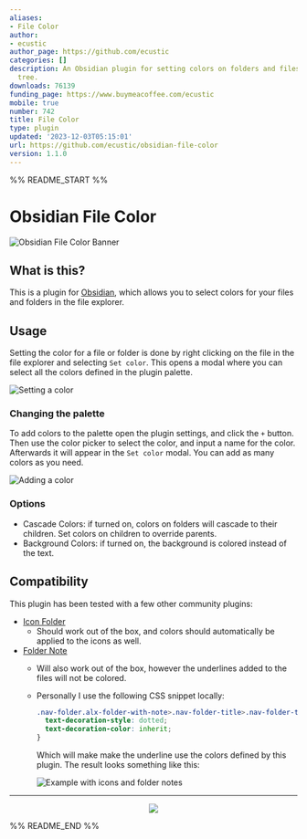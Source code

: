 ```yaml
---
aliases:
- File Color
author:
- ecustic
author_page: https://github.com/ecustic
categories: []
description: An Obsidian plugin for setting colors on folders and files in the file
  tree.
downloads: 76139
funding_page: https://www.buymeacoffee.com/ecustic
mobile: true
number: 742
title: File Color
type: plugin
updated: '2023-12-03T05:15:01'
url: https://github.com/ecustic/obsidian-file-color
version: 1.1.0
---
```


%% README_START %%

# Obsidian File Color

![Obsidian File Color Banner](https://raw.githubusercontent.com/ecustic/obsidian-file-color/HEAD/docs/images/hero-rounded.png)

## What is this?
This is a plugin for [Obsidian](https://obsidian.md), which allows you to select colors for your files and folders in the file explorer.

## Usage

Setting the color for a file or folder is done by right clicking on the file in the file explorer and selecting `Set color`. This opens a modal where you can select all the colors defined in the plugin palette.

![Setting a color](https://raw.githubusercontent.com/ecustic/obsidian-file-color/HEAD/docs/images/set-color-rounded.gif)

### Changing the palette

To add colors to the palette open the plugin settings, and click the `+` button. Then use the color picker to select the color, and input a name for the color. Afterwards it will appear in the `Set color` modal. You can add as many colors as you need.

![Adding a color](https://raw.githubusercontent.com/ecustic/obsidian-file-color/HEAD/docs/images/add-color-rounded.gif)

### Options

- Cascade Colors: if turned on, colors on folders will cascade to their children. Set colors on children to override parents.
- Background Colors: if turned on, the background is colored instead of the text.

## Compatibility

This plugin has been tested with a few other community plugins:

* [Icon Folder](https://github.com/FlorianWoelki/obsidian-icon-folder)
  * Should work out of the box, and colors should automatically be applied to the icons as well.
* [Folder Note](https://github.com/aidenlx/folder-note-core)
  * Will also work out of the box, however the underlines added to the files will not be colored.
  * Personally I use the following CSS snippet locally:

    ```css
    .nav-folder.alx-folder-with-note>.nav-folder-title>.nav-folder-title-content {
      text-decoration-style: dotted;
      text-decoration-color: inherit;
    }
    ```
    Which will make make the underline use the colors defined by this plugin. The result looks something like this:

    ![Example with icons and folder notes](https://raw.githubusercontent.com/ecustic/obsidian-file-color/HEAD/docs/images/icons-notes-rounded.png)
---

<div align="center">
  <a href="https://www.buymeacoffee.com/ecustic">
    <img src="https://media2.giphy.com/media/7ssLleBvWvESbx0BuG/giphy.gif" />
  </a>
</div>

%% README_END %%